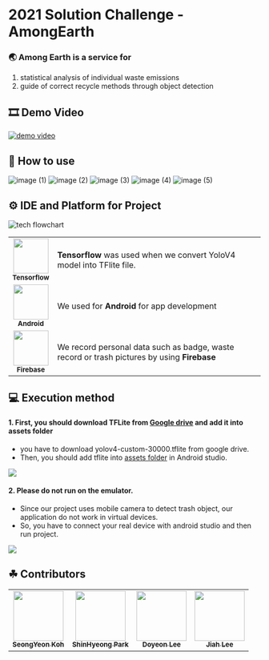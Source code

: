 # 2021 Solution Challenge - AmongEarth
### 🌏 Among Earth is a service for
 1. statistical analysis of individual waste emissions<br/>
 2. guide of correct recycle methods through object detection

 ## 🎞 Demo Video
 [![demo video](https://user-images.githubusercontent.com/55048982/123397396-55dd7e80-d5dd-11eb-89f9-a8f30e6d6c4f.png)](https://youtu.be/TyqylB6y2mg)
 
 ## 🤳 How to use
![image (1)](https://user-images.githubusercontent.com/55048982/123410718-955e9780-d5ea-11eb-999a-9a86489311b6.png)
![image (2)](https://user-images.githubusercontent.com/55048982/123410727-97c0f180-d5ea-11eb-89ce-f1636de95ae6.png)
![image (3)](https://user-images.githubusercontent.com/55048982/123410734-98f21e80-d5ea-11eb-98e2-33e1eff24e35.png)
![image (4)](https://user-images.githubusercontent.com/55048982/123410739-9a234b80-d5ea-11eb-9518-8c53284a2bd0.png)
![image (5)](https://user-images.githubusercontent.com/55048982/123410746-9bed0f00-d5ea-11eb-8cf9-adcf3f888f2b.png)


 
 
## ⚙ IDE and Platform for Project
 
![tech flowchart](https://user-images.githubusercontent.com/55048982/123405364-b3c19480-d5e4-11eb-97b9-c6b2fa933628.png)

<table>
  <tr>
     <td align="center"><img src="https://upload.wikimedia.org/wikipedia/commons/thumb/2/2d/Tensorflow_logo.svg/718px-Tensorflow_logo.svg.png" width="70px;" height="70" alt=""/><br /><sub><b>Tensorflow</b></sub></td>
  <td><b>Tensorflow</b> was used when we convert YoloV4 model into TFlite file.</td>
 </tr>
  <tr>
    <td align="center"><img src="https://1.bp.blogspot.com/-LgTa-xDiknI/X4EflN56boI/AAAAAAAAPuk/24YyKnqiGkwRS9-_9suPKkfsAwO4wHYEgCLcBGAsYHQ/s0/image9.png" width="70px;" height="70" alt=""/><br /><sub><b>Android</b></sub></td>
    <td>We used for <b>Android</b> for app development </td>
 </tr>
 <tr>
    <td align="center"><img src="https://www.gstatic.com/devrel-devsite/prod/ve4ec520df3c6e96b08203f4b6a469718dcd1daaac8e4c6cd41f91b26aa5dbbd4/firebase/images/touchicon-180.png" width="70px;" height="70" alt=""/><br /><sub><b>Firebase</b></sub></td>
    <td>We record personal data such as badge, waste record or trash pictures by using <b>Firebase<b/></td>
 </tr>
</table>



## 💻 Execution method
#### 1. First, you should download TFLite from [Google drive](https://drive.google.com/drive/folders/1Hf4Ck5b45GCxzqQ8n4ru-g0bTl4--c4J?usp=sharing) and add it into assets folder
- you have to download yolov4-custom-30000.tflite from google drive.
- Then, you should add tflite into [assets folder](https://github.com/dsc-sookmyung/2021-AmongEarth/tree/main/AmongEarth/app/src/main/assets) in Android studio.
<img src="https://user-images.githubusercontent.com/60208434/111954437-7227d600-8b2b-11eb-9ea7-5e5dc9b41530.png">

#### 2. Please do not run on the emulator.
- Since our project uses mobile camera to detect trash object, our application do not work in virtual devices.
- So, you have to connect your real device with android studio and then run project.
<img src="https://user-images.githubusercontent.com/60208434/111956137-c338c980-8b2d-11eb-8c51-9139f92455a1.png">


## ☘ Contributors 
<table>
  <tr>
    <td align="center"><a href="https://github.com/kohseongyeon"><img src="https://user-images.githubusercontent.com/39791467/107068644-3a3b2c80-6824-11eb-9f74-60b31184e714.png" width="100px;" alt=""/><br /><sub><b>SeongYeon Koh</b></sub></a></td>
    <td align="center"><a href="https://github.com/shpark0308"><img src="https://user-images.githubusercontent.com/39791467/107068286-c39e2f00-6823-11eb-9a7b-51a802b6036d.png" width="100px;" alt=""/><br /><sub><b>ShinHyeong Park</b></sub></a></td>
    <td align="center"><a href="https://github.com/omocomo"><img src="https://user-images.githubusercontent.com/39791467/107068723-50e18380-6824-11eb-8ae8-f986065bb011.png" width="100px;" alt=""/><br /><sub><b>Doyeon Lee</b></sub></a></td>
    <td align="center"><a href="https://github.com/JIAH-LEA"><img src="https://user-images.githubusercontent.com/39791467/107068845-72426f80-6824-11eb-8e05-ae394346dcf3.png" width="100px;" alt=""/><br /><sub><b>Jiah Lee</b></sub></a></td>
  </tr>
</table>
